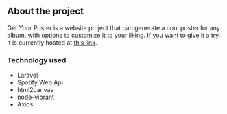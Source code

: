 ## About the project

Get Your Poster is a website project that can generate a cool poster for any album, with options to customize it to your liking. If you want to give it a try, it is currently hosted at [this link](https://get-your-poster.lucas-charoing.com).

### Technology used

- Laravel
- Spotify Web Api
- html2canvas
- node-vibrant
- Axios
